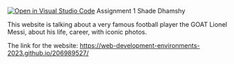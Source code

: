 [![Open in Visual Studio Code](https://classroom.github.com/assets/open-in-vscode-c66648af7eb3fe8bc4f294546bfd86ef473780cde1dea487d3c4ff354943c9ae.svg)](https://classroom.github.com/online_ide?assignment_repo_id=10517953&assignment_repo_type=AssignmentRepo)
Assignment 1
Shade Dhamshy

This website is talking about a very famous football player the GOAT Lionel Messi, about his life, career, with iconic photos.

The link for the website: https://web-development-environments-2023.github.io/206989527/
